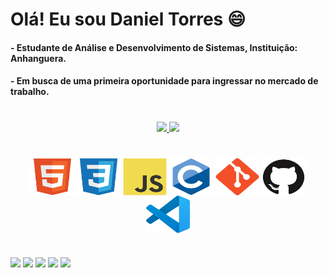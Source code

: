 # Olá! Eu sou Daniel Torres 😄

#### - Estudante de Análise e Desenvolvimento de Sistemas, Instituição: Anhanguera.
#### - Em busca de uma primeira oportunidade para ingressar no mercado de trabalho.

#

<div align="center">
    <a href="https://github.com/DaniTorres2003">
    <img height="150em" src="https://github-readme-stats.vercel.app/api?username=DaniTorres2003&show_icons=true&theme=algolia&include_all_commits=true&count_private=true"/>
    <img height="150em" src="https://github-readme-stats.vercel.app/api/top-langs/?username=DaniTorres2003&layout=compact&langs_count=7&theme=algolia"/>
</div>
  
#

<div align="center" style="display: inline-block">
    <img align="center" alt="DaniTorres2003-html" height="60" width="70" src="https://raw.githubusercontent.com/devicons/devicon/master/icons/html5/html5-original.svg">
    <img align="center" alt="DaniTorres2003-CSS" height="60" width="70" src="https://raw.githubusercontent.com/devicons/devicon/master/icons/css3/css3-original.svg">
    <img align="center" alt="DaniTorres2003-js" height="60" width="70" src="https://raw.githubusercontent.com/devicons/devicon/master/icons/javascript/javascript-original.svg">
    <img align="center" alt="DaniTorres2003" height="60" width="70" src="https://raw.githubusercontent.com/devicons/devicon/master/icons/c/c-original.svg">
    <img align="center" alt="DaniTorres2003" height="60" width="70" src="https://raw.githubusercontent.com/devicons/devicon/master/icons/git/git-original.svg">
    <img align="center" alt="DaniTorres2003" height="60" width="70" src="https://raw.githubusercontent.com/devicons/devicon/master/icons/github/github-original.svg">
    <img align="center" alt="DaniTorres2003" height="60" width="70" src="https://raw.githubusercontent.com/devicons/devicon/master/icons/vscode/vscode-original.svg">
</div>
    
#
    
<div align="center" style="display: inline-block">
    <a href="https://api.whatsapp.com/send/?phone=5511983215818&text&type=phone_number&app_absent=0" target="_blank"><img src="https://img.shields.io/badge/WhatsApp-25D366?style=for-the-badge&logo=whatsapp&logoColor=white" target="_blank"></a>
    <a href="https://www.linkedin.com/in/daniel-torres-548144249/" target="_blank"><img src="https://img.shields.io/badge/linkedin-%230077B5.svg?style=for-the-badge&logo=linkedin&logoColor=white" target="_blank"></a>
    <a href="mailto:danieltorresb2003@gmail.com" target="_blank"><img src="https://img.shields.io/badge/Gmail-D14836?style=for-the-badge&logo=gmail&logoColor=white" target="_blank"></a>
    <a href="https://www.instagram.com/danitorres3005" target="_blank"><img src="https://img.shields.io/badge/Instagram-%23E4405F.svg?style=for-the-badge&logo=Instagram&logoColor=white" target="_blank"></a>
    <a href="https://www.facebook.com/profile.php?id=100002929034027" target="_blank"><img src="https://img.shields.io/badge/Facebook-%231877F2.svg?style=for-the-badge&logo=Facebook&logoColor=white" target="_blank"></a>
</div>
